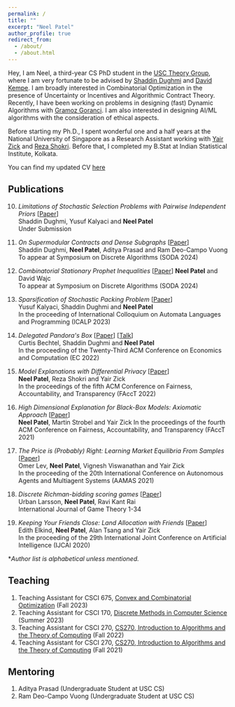 ```yaml
---
permalink: /
title: ""
excerpt: "Neel Patel"
author_profile: true
redirect_from: 
  - /about/
  - /about.html
---
```


Hey, I am Neel, a third-year CS PhD student in the [USC Theory Group](https://viterbi-web.usc.edu/~cstheory/), where I am very fortunate to be advised by [Shaddin Dughmi](http://viterbi-web.usc.edu/~shaddin/) and [David Kempe](http://david-kempe.com). I am broadly interested in Combinatorial Optimization in the presence of Uncertainty or Incentives and Algorithmic Contract Theory. Recently, I have been working on problems in designing (fast) Dynamic Algorithms with [Gramoz Goranci](https://sites.google.com/view/ggoranci/). I am also interested in designing AI/ML algorithms with the consideration of ethical aspects.

Before starting my Ph.D., I spent wonderful one and a half years at the National University of Singapore as a Research Assistant working with [Yair Zick](https://people.cs.umass.edu/~yzick/) and [Reza Shokri](https://www.comp.nus.edu.sg/~reza/). Before that, I completed my B.Stat at Indian Statistical Institute, Kolkata. 

You can find my updated CV [here](https://www.dropbox.com/scl/fi/kxndnmm5o39cpbg1siu35/Neel_Patel_USC_PhD_CV.pdf?rlkey=1m73q9frgnwzw7n7umofm89vu&dl=0)

## Publications
10. *Limitations of Stochastic Selection Problems with Pairwise Independent Priors* [[Paper](https://arxiv.org/abs/2310.05240)]  
Shaddin Dughmi, Yusuf Kalyaci and **Neel Patel**    
Under Submission

9. *On Supermodular Contracts and Dense Subgraphs* [[Paper](https://arxiv.org/abs/2308.07473)]  
Shaddin Dughmi,  **Neel Patel**, Aditya Prasad and Ram Deo-Campo Vuong  
To appear at Symposium on Discrete Algorithms (SODA 2024)  

8. *Combinatorial Stationary Prophet Inequalities* [[Paper](https://arxiv.org/abs/2312.08245)] 
**Neel Patel** and David Wajc   
To appear at  Symposium on Discrete Algorithms (SODA 2024) 

7. *Sparsification of Stochastic Packing Problem* [[Paper](https://arxiv.org/abs/2211.07829)]  
Yusuf Kalyaci, Shaddin Dughmi and **Neel Patel**  
In the proceeding of International Colloquium on Automata Languages and Programming (ICALP 2023)

6. *Delegated Pandora's Box* [[Paper](https://arxiv.org/pdf/2202.10382)] [[Talk](https://www.youtube.com/watch?v=1KRA8vNailA)]       
Curtis Bechtel, Shaddin Dughmi and **Neel Patel**  
In the proceeding of the Twenty-Third ACM Conference on Economics and Computation (EC 2022)

5. *Model Explanations with Differential Privacy* [[Paper](https://dl.acm.org/doi/10.1145/3531146.3533235)]  
**Neel Patel**, Reza Shokri and Yair Zick  
In the proceedings of the fifth ACM Conference on Fairness, Accountability, and Transparency (FAccT 2022)

4. *High Dimensional Explanation for Black-Box Models: Axiomatic Approach* [[Paper](https://dl.acm.org/doi/10.1145/3442188.3445903)]     
**Neel Patel**, Martin Strobel and Yair Zick
In the proceedings of the fourth ACM Conference on Fairness, Accountability, and Transparency (FAccT 2021)

3. *The Price is (Probably) Right: Learning Market Equilibria From Samples* [[Paper](https://www.ifaamas.org/Proceedings/aamas2021/pdfs/p755.pdf)]    
Omer Lev, **Neel Patel**, Vignesh Viswanathan and Yair Zick    
In the proceeding of the 20th International Conference on Autonomous Agents and Multiagent Systems (AAMAS 2021)


2. *Discrete Richman-bidding scoring games* [[Paper](https://arxiv.org/abs/2003.05635)]   
Urban Larsson, **Neel Patel**, Ravi Kant Rai   
International Journal of Game Theory 1-34 

1. *Keeping Your Friends Close: Land Allocation with Friends* [[Paper](https://arxiv.org/abs/2003.03558)]   
Edith Elkind, **Neel Patel**,  Alan Tsang and Yair Zick     
In the proceeding of the 29th International Joint Conference on Artificial Intelligence (IJCAI 2020)

**Author list is alphabetical unless mentioned.*

## Teaching

1. Teaching Assistant for CSCI 675, [Convex and Combinatorial Optimization](https://viterbi-web.usc.edu/~shaddin/cs675fa23/index.html) (Fall 2023)
2. Teaching Assistant for CSCI 170, [Discrete Methods in Computer Science](https://viterbi-web.usc.edu/~shaddin/cs170su23/index.html) (Summer 2023)  
3. Teaching Assistant for CSCI 270, [CS270, Introduction to Algorithms and the Theory of Computing](https://bytes.usc.edu/cs270/) (Fall 2022)
4. Teaching Assistant for CSCI 270, [CS270, Introduction to Algorithms and the Theory of Computing](https://viterbi-web.usc.edu/~shaddin/cs270fa21/index.html) (Fall 2021)

## Mentoring 
1. Aditya Prasad (Undergraduate Student at USC CS)
2. Ram Deo-Campo Vuong (Undergraduate Student at USC CS)
